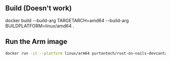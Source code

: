 ## Build (Doesn't work)

docker build --build-arg TARGETARCH=amd64 --build-arg BUILDPLATFORM=linux/amd64 .

## Run the Arm image

```sh
docker run -it --platform linux/arm64 purtontech/rust-on-nails-devcontainer:1.3.13 sh
```